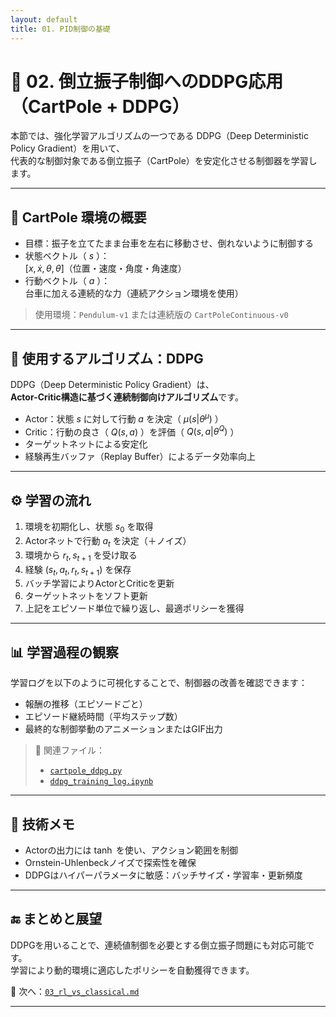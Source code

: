 ```yaml
---
layout: default
title: 01. PID制御の基礎
---
```


<!-- MathJax support for both inline and block math -->
<script type="text/javascript">
  window.MathJax = {
    tex: { inlineMath: [['$', '$'], ['\\(', '\\)']] },
    svg: { fontCache: 'global' }
  };
</script>
<script type="text/javascript"
  async
  src="https://cdn.jsdelivr.net/npm/mathjax@3/es5/tex-mml-chtml.js">
</script>

# 🧠 02. 倒立振子制御へのDDPG応用（CartPole + DDPG）

本節では、強化学習アルゴリズムの一つである DDPG（Deep Deterministic Policy Gradient）を用いて、  
代表的な制御対象である倒立振子（CartPole）を安定化させる制御器を学習します。

---

## 🎯 CartPole 環境の概要

- 目標：振子を立てたまま台車を左右に移動させ、倒れないように制御する  
- 状態ベクトル（ $s$ ）：  
  $[x, \dot{x}, \theta, \dot{\theta}]$（位置・速度・角度・角速度）
- 行動ベクトル（ $a$ ）：  
  台車に加える連続的な力（連続アクション環境を使用）

> 使用環境：`Pendulum-v1` または連続版の `CartPoleContinuous-v0`

---

## 🧪 使用するアルゴリズム：DDPG

DDPG（Deep Deterministic Policy Gradient）は、  
**Actor-Critic構造に基づく連続制御向けアルゴリズム**です。

- Actor：状態 $s$ に対して行動 $a$ を決定（ $\mu(s|\theta^\mu)$ ）  
- Critic：行動の良さ（ $Q(s,a)$ ）を評価（ $Q(s,a|\theta^Q)$ ）  
- ターゲットネットによる安定化  
- 経験再生バッファ（Replay Buffer）によるデータ効率向上

---

## ⚙️ 学習の流れ

1. 環境を初期化し、状態 $s_0$ を取得  
2. Actorネットで行動 $a_t$ を決定（＋ノイズ）  
3. 環境から $r_t, s_{t+1}$ を受け取る  
4. 経験 $(s_t, a_t, r_t, s_{t+1})$ を保存  
5. バッチ学習によりActorとCriticを更新  
6. ターゲットネットをソフト更新  
7. 上記をエピソード単位で繰り返し、最適ポリシーを獲得

---

## 📊 学習過程の観察

学習ログを以下のように可視化することで、制御器の改善を確認できます：

- 報酬の推移（エピソードごと）  
- エピソード継続時間（平均ステップ数）  
- 最終的な制御挙動のアニメーションまたはGIF出力

> 📁 関連ファイル：
> - [`cartpole_ddpg.py`](../simulation/cartpole_ddpg.py)  
> - [`ddpg_training_log.ipynb`](../notebooks/ddpg_training_log.ipynb)

---

## 🧠 技術メモ

- Actorの出力には $\tanh$ を使い、アクション範囲を制御  
- Ornstein-Uhlenbeckノイズで探索性を確保  
- DDPGはハイパーパラメータに敏感：バッチサイズ・学習率・更新頻度

---

## 🔚 まとめと展望

DDPGを用いることで、連続値制御を必要とする倒立振子問題にも対応可能です。  
学習により動的環境に適応したポリシーを自動獲得できます。

📁 次へ：[`03_rl_vs_classical.md`](./03_rl_vs_classical.md)

---
